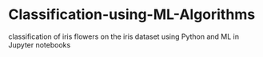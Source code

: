# Classification-using-ML-Algorithms
classification of iris flowers on the iris dataset using Python and ML in Jupyter notebooks
